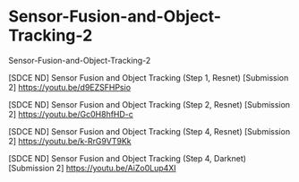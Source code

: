 # Sensor-Fusion-and-Object-Tracking-2
Sensor-Fusion-and-Object-Tracking-2

[SDCE ND] Sensor Fusion and Object Tracking (Step 1, Resnet) [Submission 2]
https://youtu.be/d9EZSFHPsio

[SDCE ND] Sensor Fusion and Object Tracking (Step 2, Resnet) [Submission 2]
https://youtu.be/Gc0H8hfHD-c

[SDCE ND] Sensor Fusion and Object Tracking (Step 4, Resnet) [Submission 2]
https://youtu.be/k-RrG9VT9Kk

[SDCE ND] Sensor Fusion and Object Tracking (Step 4, Darknet) [Submission 2]
https://youtu.be/AiZo0Lup4XI


